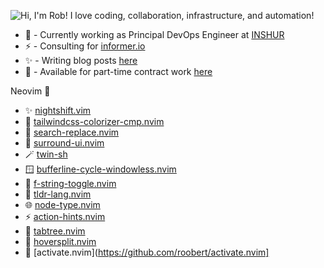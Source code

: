 ![Hi, I'm Rob! I love coding, collaboration, infrastructure, and automation!](animation.gif)
* 🚀 - Currently working as Principal DevOps Engineer at [INSHUR](https://inshur.com)
* ⚡ - Consulting for [informer.io](https://www.informer.io/)
* ✨ - Writing blog posts [here](https://roobert.github.io)
* 🌱 - Available for part-time contract work [here](mailto:roobert@gmail.com)

Neovim 💖
* ✨ [nightshift.vim](https://github.com/roobert/nightshift.vim)
* 🌈 [tailwindcss-colorizer-cmp.nvim](https://github.com/roobert/tailwindcss-colorizer-cmp.nvim)
* 🧐 [search-replace.nvim](https://github.com/roobert/search-replace.nvim)
* 🤗 [surround-ui.nvim](https://github.com/roobert/surround-ui.nvim)
* 🪄 [twin-sh](https://github.com/roobert/twin-sh)
* 🪟 [bufferline-cycle-windowless.nvim](https://github.com/roobert/bufferline-cycle-windowless.nvim)
* 🧶 [f-string-toggle.nvim](https://github.com/roobert/f-string-toggle.nvim)
* 🏃 [tldr-lang.nvim](https://github.com/roobert/tldr-lang.nvim)
* 🌐 [node-type.nvim](https://github.com/roobert/node-type.nvim)
* ⚡ [action-hints.nvim](https://github.com/roobert/action-hints.nvim)
* 🌲 [tabtree.nvim](https://github.com/roobert/tabtree.nvim)
* 🚁 [hoversplit.nvim](https://github.com/roobert/hoversplit.nvim)
* 🚀 [activate.nvim](https://github.com/roobert/activate.nvim]
